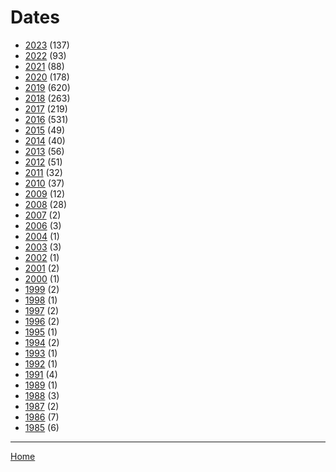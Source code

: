 # Dates

  * [2023](./2023/index.md) (137)
  * [2022](./2022/index.md) (93)
  * [2021](./2021/index.md) (88)
  * [2020](./2020/index.md) (178)
  * [2019](./2019/index.md) (620)
  * [2018](./2018/index.md) (263)
  * [2017](./2017/index.md) (219)
  * [2016](./2016/index.md) (531)
  * [2015](./2015/index.md) (49)
  * [2014](./2014/index.md) (40)
  * [2013](./2013/index.md) (56)
  * [2012](./2012/index.md) (51)
  * [2011](./2011/index.md) (32)
  * [2010](./2010/index.md) (37)
  * [2009](./2009/index.md) (12)
  * [2008](./2008/index.md) (28)
  * [2007](./2007/index.md) (2)
  * [2006](./2006/index.md) (3)
  * [2004](./2004/index.md) (1)
  * [2003](./2003/index.md) (3)
  * [2002](./2002/index.md) (1)
  * [2001](./2001/index.md) (2)
  * [2000](./2000/index.md) (1)
  * [1999](./1999/index.md) (2)
  * [1998](./1998/index.md) (1)
  * [1997](./1997/index.md) (2)
  * [1996](./1996/index.md) (2)
  * [1995](./1995/index.md) (1)
  * [1994](./1994/index.md) (2)
  * [1993](./1993/index.md) (1)
  * [1992](./1992/index.md) (1)
  * [1991](./1991/index.md) (4)
  * [1989](./1989/index.md) (1)
  * [1988](./1988/index.md) (3)
  * [1987](./1987/index.md) (2)
  * [1986](./1986/index.md) (7)
  * [1985](./1985/index.md) (6)

----

[Home](../index.md)
